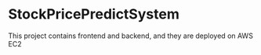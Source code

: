 # StockPricePredictSystem
This project contains frontend and backend, and they are deployed on AWS EC2
